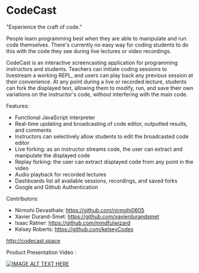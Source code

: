 
# CodeCast

"Experience the craft of code."

People learn programming best when they are able to manipulate and run code themselves. There's currently no easy way for coding students to do this with the code they see during live lectures or video recordings.

CodeCast is an interactive screencasting application for programming instructors and students.
Teachers can initiate coding sessions to livestream a working REPL, and users can play back any previous session at their convenience. At any point during a live or recorded lecture, students can fork the displayed text, allowing them to modify, run, and save their own variations on the instructor's code, without interfering with the main code.

Features:

* Functional JavaScript interpreter
* Real-time updating and broadcasting of code editor, outputted results, and comments
* Instructors can selectively allow students to edit the broadcasted code editor
* Live forking: as an instructor streams code, the user can extract and manipulate the displayed code
* Replay forking: the user can extract displayed code from any point in the video
* Audio playback for recorded lectures
* Dashboards list all available sessions, recordings, and saved forks
* Google and Github Authentication

Contributors:

* Nirmohi Devasthale: https://github.com/nirmohi0605
* Xavier Durand-Smet: https://github.com/xavierdurandsmet
* Isaac Ratner: https://github.com/mindfulwizard
* Kelsey Roberts: https://github.com/kelseyCodes

http://codecast.space

Product Presentation Video :

[![IMAGE ALT TEXT HERE](http://img.youtube.com/vi/9A6Wp0nWl08/0.jpg)](http://www.youtube.com/watch?v=9A6Wp0nWl08)